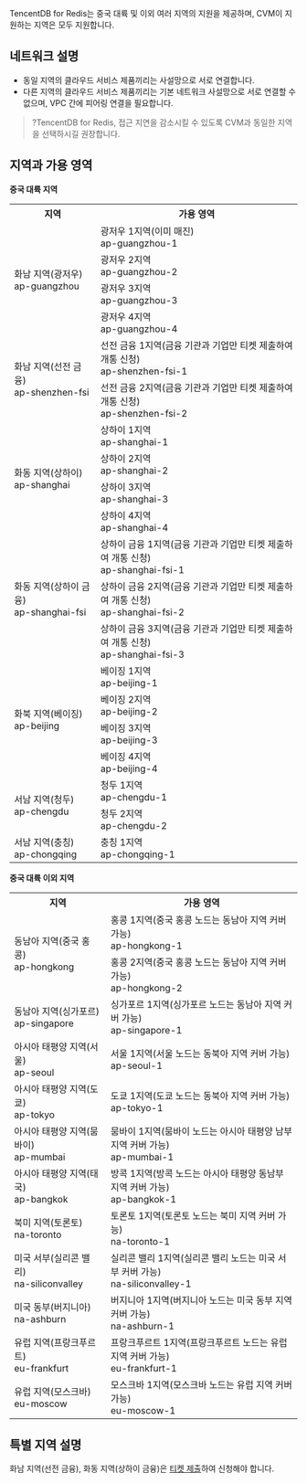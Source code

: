 
TencentDB for Redis는 중국 대륙 및 이외 여러 지역의 지원을 제공하며, CVM이 지원하는 지역은 모두 지원합니다.

## 네트워크 설명
-  동일 지역의 클라우드 서비스 제품끼리는 사설망으로 서로 연결합니다.
-  다른 지역의 클라우드 서비스 제품끼리는 기본 네트워크 사설망으로 서로 연결할 수 없으며, VPC 간에 피어링 연결을 필요합니다.
 >?TencentDB for Redis, 접근 지연을 감소시킬 수 있도록 CVM과 동일한 지역을 선택하시길 권장합니다.

## 지역과 가용 영역
**중국 대륙 지역**

<table class="table-striped">
<tbody>
	<tr>
		<th>지역</th>
		<th>가용 영역</th>
	</tr>
	<tr>
		<td rowspan="4">화남 지역(광저우)<br> ap-guangzhou</td>
		<td>광저우 1지역(이미 매진)<br> ap-guangzhou-1</td>
	</tr>	
	<tr>
		<td>광저우 2지역<br> ap-guangzhou-2</td>
	</tr>
	<tr>
		<td>광저우 3지역<br> ap-guangzhou-3</td>
	</tr>
	<tr>
		<td>광저우 4지역<br> ap-guangzhou-4</td>
	</tr>
	<tr>
		<td rowspan="2">화남 지역(선전 금융)<br>ap-shenzhen-fsi</td>
		<td>선전 금융 1지역<span style="background-color: rgb(249, 249, 249);">(금융 기관과 기업만 티켓 제출하여 개통 신청)<br>ap-shenzhen-fsi-1</span></td>
	</tr>
	<tr>
		<td>선전 금융 2지역<span style="background-color: rgb(249, 249, 249);">(금융 기관과 기업만 티켓 제출하여 개통 신청)<br>ap-shenzhen-fsi-2</span></td>
	</tr>
	<tr>
		<td rowspan="4">화동 지역(상하이)<br>ap-shanghai</td>
		<td>상하이 1지역<br>ap-shanghai-1</td>
	</tr>
	<tr>
		<td>상하이 2지역<br>ap-shanghai-2</td>
	</tr>
	<tr>
		<td>상하이 3지역<br>ap-shanghai-3</td>
	</tr>
		<tr>
		<td>상하이 4지역<br>ap-shanghai-4</td>
	</tr>
	<tr>
			<td rowspan="3">화동 지역(상하이 금융)<br>ap-shanghai-fsi</td>
			<td>상하이 금융 1지역(금융 기관과 기업만 티켓 제출하여 개통 신청)<br>ap-shanghai-fsi-1</td>
	</tr>
	<tr>
			<td>상하이 금융 2지역(금융 기관과 기업만 티켓 제출하여 개통 신청)<br>ap-shanghai-fsi-2</td>
	</tr>
		<tr>
			<td>상하이 금융 3지역(금융 기관과 기업만 티켓 제출하여 개통 신청)<br>ap-shanghai-fsi-3</td>
	</tr>
	<tr>
			<td rowspan="4">화북 지역(베이징)<br>ap-beijing</td>
			<td>베이징 1지역<br>ap-beijing-1</td>
	</tr>
	<tr>
			<td>베이징 2지역<br>ap-beijing-2</td>
	</tr>
	<tr>
			<td>베이징 3지역<br>ap-beijing-3</td>
	</tr>
		<tr>
			<td>베이징 4지역<br>ap-beijing-4</td>
	</tr>
	<tr>
		<td rowspan="2">서남 지역(청두)<br>ap-chengdu</td>
		<td>청두 1지역<br>ap-chengdu-1</td>
	</tr>
	<tr>
			<td>청두 2지역<br>ap-chengdu-2</td>
	</tr>    
	<tr>
			<td >서남 지역(충칭)<br>ap-chongqing</td>
			<td>충칭 1지역<br>ap-chongqing-1</td>
	</tr>
</tbody>
</table>	


**중국 대륙 이외 지역**

<table class="table-striped">
	<tbody>
	<tr>
			<th>지역</th>
			<th>가용 영역</th>
		</tr>
		<tr>
			<td rowspan="2">동남아 지역(중국 홍콩)<br>ap-hongkong</td>
			<td>홍콩 1지역(중국 홍콩 노드는 동남아 지역 커버 가능)<br>ap-hongkong-1</td>
		</tr>
<tr>
			<td>홍콩 2지역(중국 홍콩 노드는 동남아 지역 커버 가능)<br>ap-hongkong-2</td>
		   </tr>
		<tr>
			<td>동남아 지역(싱가포르)<br>ap-singapore</td>
			<td>싱가포르 1지역(싱가포르 노드는 동남아 지역 커버 가능)<br>ap-singapore-1</td>
		</tr>
		<tr>
			<td >아시아 태평양 지역(서울)<br>ap-seoul</td>
			<td>서울 1지역(서울 노드는 동북아 지역 커버 가능)<br>ap-seoul-1</td>
		</tr>
		<tr>
			<td >아시아 태평양 지역(도쿄)<br>ap-tokyo</td>
			<td>도쿄 1지역(도쿄 노드는 동북아 지역 커버 가능)<br>ap-tokyo-1</td>
		</tr>
       <tr>
			<td >아시아 태평양 지역(뭄바이)<br>ap-mumbai</td>
			<td>뭄바이 1지역(뭄바이 노드는 아시아 태평양 남부 지역 커버 가능)<br>ap-mumbai-1</td>
		</tr>
		<tr>
		  	<td >아시아 태평양 지역(태국)<br>ap-bangkok </td>
				 <td >방콕 1지역(방콕 노드는 아시아 태평양 동남부 지역 커버 가능)<br>ap-bangkok-1</td>
		<tr>
			<td>북미 지역(토론토)<br>na-toronto</td>
			<td>토론토 1지역(토론토 노드는 북미 지역 커버 가능)<br>na-toronto-1</td>
		</tr>
		<tr>
			<td rowspan="1">미국 서부(실리콘 밸리)<br>na-siliconvalley</td>
			<td>실리콘 밸리 1지역(실리콘 밸리 노드는 미국 서부 커버 가능)<br>na-siliconvalley-1</td>
		</tr>
		<tr>
		<tr>
			<td>미국 동부(버지니아)<br>na-ashburn</td>
			<td>버지니아 1지역(버지니아 노드는 미국 동부 지역 커버 가능)<br>na-ashburn-1</td>
		</tr>
			<td>유럽 지역(프랑크푸르트)<br>eu-frankfurt</td>
			<td>프랑크푸르트 1지역(프랑크푸르트 노드는 유럽 지역 커버 가능)<br>eu-frankfurt-1</td>
		</tr>
		<td >유럽 지역(모스크바)<br>eu-moscow</td>
		<td>모스크바 1지역(모스크바 노드는 유럽 지역 커버 가능)<br>eu-moscow-1</td>
		</tr>
	</tbody>
</table>

## 특별 지역 설명
화남 지역(선전 금융), 화동 지역(상하이 금융)은 [티켓 제출](https://console.cloud.tencent.com/workorder/category/create?level1_id=10&level2_id=103&level1_name=%E6%95%B0%E6%8D%AE%E5%BA%93&level2_name=%E4%BA%91%E5%AD%98%E5%82%A8Redis%20CRS)하여 신청해야 합니다.

